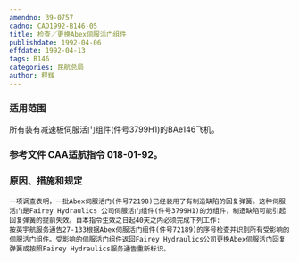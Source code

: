 ```yaml
---
amendno: 39-0757
cadno: CAD1992-B146-05
title: 检查／更换Abex伺服活门组件
publishdate: 1992-04-06
effdate: 1992-04-13
tags: B146
categories: 民航总局
author: 程辉
---
```


### 适用范围 
所有装有减速板伺服活门组件(件号3799H1)的BAe146飞机。

### 参考文件    CAA适航指令 018-01-92。

### 原因、措施和规定 
    一项调查表明，一批Abex伺服活门(件号72198)已经装用了有制造缺陷的回复弹簧。这种伺服活门是Fairey Hydraulics 公司伺服活门组件(件号3799H1)的分组件，制造缺陷可能引起回复弹簧的提前失效。自本指令生效之日起40天之内必须完成下列工作: 
    按英宇航服务通告27-133根据Abex伺服活门组件(件号72189)的序号检查并识别所有受影响的伺服活门组件。受影响的伺服活门组件返回Fairey Hydraulics公司更换Abex伺服活门回复弹簧或按照Fairey Hydraulics服务通告重新标识。
